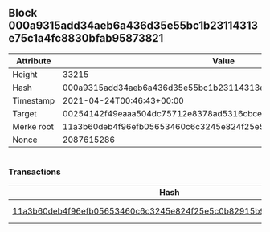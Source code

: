 ## Block 000a9315add34aeb6a436d35e55bc1b23114313e75c1a4fc8830bfab95873821

Attribute | Value
--- | ---
Height | 33215
Hash | 000a9315add34aeb6a436d35e55bc1b23114313e75c1a4fc8830bfab95873821
Timestamp | 2021-04-24T00:46:43+00:00
Target | 00254142f49eaaa504dc75712e8378ad5316cbcead634704b3734b6271167cc4
Merke root | 11a3b60deb4f96efb05653460c6c3245e824f25e5c0b82915b9daf67f052d6c2
Nonce | 2087615286

```

```

### Transactions

Hash | Amount
--- | ---
[11a3b60deb4f96efb05653460c6c3245e824f25e5c0b82915b9daf67f052d6c2](11a3b60deb4f96efb05653460c6c3245e824f25e5c0b82915b9daf67f052d6c2.md) | 10.00000000 SKEPTI 
